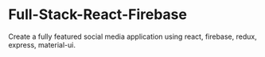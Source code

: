 # Full-Stack-React-Firebase
Create a fully featured social media application using react, firebase, redux, express, material-ui.
